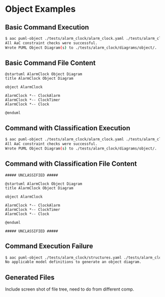 # Object Examples

## Basic Command Execution

```bash
$ aac puml-object ./tests/alarm_clock/alarm_clock.yaml ./tests/alarm_clock/diagrams/object
All AaC constraint checks were successful.
Wrote PUML Object Diagram(s) to ./tests/alarm_clock/diagrams/object/.
```

## Basic Command File Content

```
@startuml AlarmClock Object Diagram
title AlarmClock Object Diagram

object AlarmClock

AlarmClock *-- ClockAlarm
AlarmClock *-- ClockTimer
AlarmClock *-- Clock

@enduml
```

## Command with Classification Execution

```bash
$ aac puml-object ./tests/alarm_clock/alarm_clock.yaml ./tests/alarm_clock/diagrams/object --classification unclassified
All AaC constraint checks were successful.
Wrote PUML Object Diagram(s) to ./tests/alarm_clock/diagrams/object/.
```

## Command with Classification File Content

```
##### UNCLASSIFIED #####

@startuml AlarmClock Object Diagram
title AlarmClock Object Diagram

object AlarmClock

AlarmClock *-- ClockAlarm
AlarmClock *-- ClockTimer
AlarmClock *-- Clock

@enduml

##### UNCLASSIFIED #####
```

## Command Execution Failure

```bash
$ aac puml-object ./tests/alarm_clock/structures.yaml ./tests/alarm_clock/diagrams/object
No applicable model definitions to generate an object diagram.
```

## Generated Files

Include screen shot of file tree, need to do from different comp.
